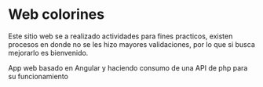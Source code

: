 # Web colorines
 Este sitio web se a realizado actividades para fines practicos, existen procesos en donde no se les hizo mayores validaciones, por lo que si busca mejorarlo es bienvenido.

App web basado en Angular y haciendo consumo de una API de php para su funcionamiento


